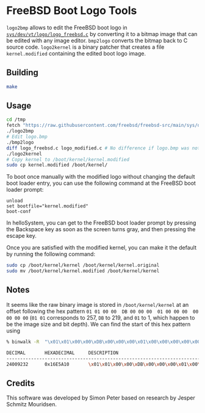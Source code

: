 # FreeBSD Boot Logo Tools

`logo2bmp` allows to edit the FreeBSD boot logo in [`sys/dev/vt/logo/logo_freebsd.c`](https://raw.githubusercontent.com/freebsd/freebsd-src/main/sys/dev/vt/logo/logo_freebsd.c) by converting it to a bitmap image that can be edited with any image editor. `bmp2logo` converts the bitmap back to C source code. `logo2kernel` is a binary patcher that creates a file `kernel.modified` containing the edited boot logo image.

## Building

```sh
make
```

## Usage

```sh
cd /tmp
fetch "https://raw.githubusercontent.com/freebsd/freebsd-src/main/sys/dev/vt/logo/logo_freebsd.c"
./logo2bmp
# Edit logo.bmp
./bmp2logo
diff logo_freebsd.c logo_modified.c # No difference if logo.bmp was not modified
./logo2kernel
# Copy kernel to /boot/kernel/kernel.modified
sudo cp kernel.modified /boot/kernel/
```

To boot once manually with the modified logo without changing the default boot loader entry, you can use the following command at the FreeBSD boot loader prompt:

```
unload
set bootfile="kernel.modified"
boot-conf
```

In helloSystem, you can get to the FreeBSD boot loader prompt by pressing the Backspace key as soon as the screen turns gray, and then pressing the escape key.

Once you are satisfied with the modified kernel, you can make it the default by running the following command:

```sh
sudo cp /boot/kernel/kernel /boot/kernel/kernel.original
sudo mv /boot/kernel/kernel.modified /boot/kernel/kernel
```

## Notes

It seems like the raw binary image is stored in `/boot/kernel/kernel` at an offset following the hex pattern `01 01 00 00  DB 00 00 00  01 00 00 00  00 00 00 00` (`01 01` corresponds to 257, `DB` to 219, and `01` to 1, which happen to be the image size and bit depth). We can find the start of this hex pattern using

```sh
% binwalk -R  "\x01\x01\x00\x00\xDB\x00\x00\x00\x01\x00\x00\x00\x00\x00\x00\x00" /boot/kernel/kernel

DECIMAL       HEXADECIMAL     DESCRIPTION
--------------------------------------------------------------------------------
24009232      0x16E5A10       \x01\x01\x00\x00\xDB\x00\x00\x00\x01\x00\x00\x00\x00\x00\x00\x00
```

## Credits

This software was developed by Simon Peter based on research by Jesper Schmitz Mouridsen.
